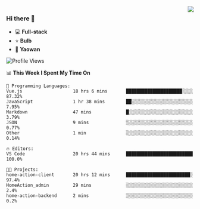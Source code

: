 <img  align="right" src="https://github-readme-stats.vercel.app/api?username=LolipopJ&show_icons=true&count_private=true&hide_title=true&include_all_commits=true&theme=vue">

### Hi there 👋

- :computer: **Full-stack**
- :star: **Bulb**
- :pill: **Yaowan**

<!--START_SECTION:waka-->
![Profile Views](http://img.shields.io/badge/Profile%20Views-0-blue)

📊 **This Week I Spent My Time On** 

```text
💬 Programming Languages: 
Vue.js                   18 hrs 6 mins       █████████████████████░░░░   87.32% 
JavaScript               1 hr 38 mins        ██░░░░░░░░░░░░░░░░░░░░░░░   7.95% 
Markdown                 47 mins             █░░░░░░░░░░░░░░░░░░░░░░░░   3.79% 
JSON                     9 mins              ░░░░░░░░░░░░░░░░░░░░░░░░░   0.77% 
Other                    1 min               ░░░░░░░░░░░░░░░░░░░░░░░░░   0.14%

🔥 Editors: 
VS Code                  20 hrs 44 mins      █████████████████████████   100.0%

🐱‍💻 Projects: 
home-action-client       20 hrs 12 mins      ████████████████████████░   97.4% 
HomeAction_admin         29 mins             ░░░░░░░░░░░░░░░░░░░░░░░░░   2.4% 
home-action-backend      2 mins              ░░░░░░░░░░░░░░░░░░░░░░░░░   0.2%

```


<!--END_SECTION:waka-->
